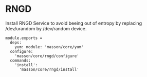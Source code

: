 
# RNGD

Install RNGD Service to avoid beeing out of entropy by replacing /dev/urandom by /dev/random
device.

    module.exports =
      deps:
        yum: module: 'masson/core/yum'
      configure:
        'masson/core/rngd/configure'
      commands:
        'install':
          'masson/core/rngd/install'
